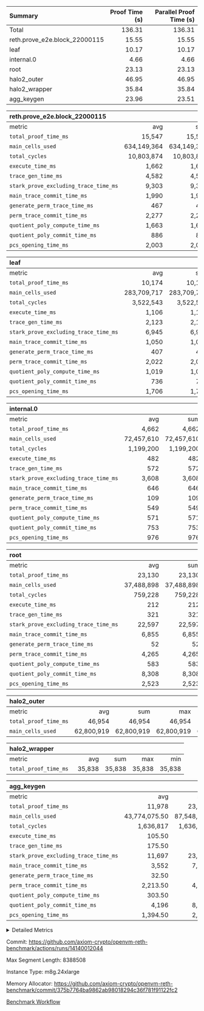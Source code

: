 | Summary | Proof Time (s) | Parallel Proof Time (s) |
|:---|---:|---:|
| Total |  136.31 |  136.31 |
| reth.prove_e2e.block_22000115 |  15.55 |  15.55 |
| leaf |  10.17 |  10.17 |
| internal.0 |  4.66 |  4.66 |
| root |  23.13 |  23.13 |
| halo2_outer |  46.95 |  46.95 |
| halo2_wrapper |  35.84 |  35.84 |
| agg_keygen |  23.96 |  23.51 |


| reth.prove_e2e.block_22000115 |||||
|:---|---:|---:|---:|---:|
|metric|avg|sum|max|min|
| `total_proof_time_ms ` |  15,547 |  15,547 |  15,547 |  15,547 |
| `main_cells_used     ` |  634,149,364 |  634,149,364 |  634,149,364 |  634,149,364 |
| `total_cycles        ` |  10,803,874 |  10,803,874 |  10,803,874 |  10,803,874 |
| `execute_time_ms     ` |  1,662 |  1,662 |  1,662 |  1,662 |
| `trace_gen_time_ms   ` |  4,582 |  4,582 |  4,582 |  4,582 |
| `stark_prove_excluding_trace_time_ms` |  9,303 |  9,303 |  9,303 |  9,303 |
| `main_trace_commit_time_ms` |  1,990 |  1,990 |  1,990 |  1,990 |
| `generate_perm_trace_time_ms` |  467 |  467 |  467 |  467 |
| `perm_trace_commit_time_ms` |  2,277 |  2,277 |  2,277 |  2,277 |
| `quotient_poly_compute_time_ms` |  1,663 |  1,663 |  1,663 |  1,663 |
| `quotient_poly_commit_time_ms` |  886 |  886 |  886 |  886 |
| `pcs_opening_time_ms ` |  2,003 |  2,003 |  2,003 |  2,003 |

| leaf |||||
|:---|---:|---:|---:|---:|
|metric|avg|sum|max|min|
| `total_proof_time_ms ` |  10,174 |  10,174 |  10,174 |  10,174 |
| `main_cells_used     ` |  283,709,717 |  283,709,717 |  283,709,717 |  283,709,717 |
| `total_cycles        ` |  3,522,543 |  3,522,543 |  3,522,543 |  3,522,543 |
| `execute_time_ms     ` |  1,106 |  1,106 |  1,106 |  1,106 |
| `trace_gen_time_ms   ` |  2,123 |  2,123 |  2,123 |  2,123 |
| `stark_prove_excluding_trace_time_ms` |  6,945 |  6,945 |  6,945 |  6,945 |
| `main_trace_commit_time_ms` |  1,050 |  1,050 |  1,050 |  1,050 |
| `generate_perm_trace_time_ms` |  407 |  407 |  407 |  407 |
| `perm_trace_commit_time_ms` |  2,022 |  2,022 |  2,022 |  2,022 |
| `quotient_poly_compute_time_ms` |  1,019 |  1,019 |  1,019 |  1,019 |
| `quotient_poly_commit_time_ms` |  736 |  736 |  736 |  736 |
| `pcs_opening_time_ms ` |  1,706 |  1,706 |  1,706 |  1,706 |

| internal.0 |||||
|:---|---:|---:|---:|---:|
|metric|avg|sum|max|min|
| `total_proof_time_ms ` |  4,662 |  4,662 |  4,662 |  4,662 |
| `main_cells_used     ` |  72,457,610 |  72,457,610 |  72,457,610 |  72,457,610 |
| `total_cycles        ` |  1,199,200 |  1,199,200 |  1,199,200 |  1,199,200 |
| `execute_time_ms     ` |  482 |  482 |  482 |  482 |
| `trace_gen_time_ms   ` |  572 |  572 |  572 |  572 |
| `stark_prove_excluding_trace_time_ms` |  3,608 |  3,608 |  3,608 |  3,608 |
| `main_trace_commit_time_ms` |  646 |  646 |  646 |  646 |
| `generate_perm_trace_time_ms` |  109 |  109 |  109 |  109 |
| `perm_trace_commit_time_ms` |  549 |  549 |  549 |  549 |
| `quotient_poly_compute_time_ms` |  571 |  571 |  571 |  571 |
| `quotient_poly_commit_time_ms` |  753 |  753 |  753 |  753 |
| `pcs_opening_time_ms ` |  976 |  976 |  976 |  976 |

| root |||||
|:---|---:|---:|---:|---:|
|metric|avg|sum|max|min|
| `total_proof_time_ms ` |  23,130 |  23,130 |  23,130 |  23,130 |
| `main_cells_used     ` |  37,488,898 |  37,488,898 |  37,488,898 |  37,488,898 |
| `total_cycles        ` |  759,228 |  759,228 |  759,228 |  759,228 |
| `execute_time_ms     ` |  212 |  212 |  212 |  212 |
| `trace_gen_time_ms   ` |  321 |  321 |  321 |  321 |
| `stark_prove_excluding_trace_time_ms` |  22,597 |  22,597 |  22,597 |  22,597 |
| `main_trace_commit_time_ms` |  6,855 |  6,855 |  6,855 |  6,855 |
| `generate_perm_trace_time_ms` |  52 |  52 |  52 |  52 |
| `perm_trace_commit_time_ms` |  4,265 |  4,265 |  4,265 |  4,265 |
| `quotient_poly_compute_time_ms` |  583 |  583 |  583 |  583 |
| `quotient_poly_commit_time_ms` |  8,308 |  8,308 |  8,308 |  8,308 |
| `pcs_opening_time_ms ` |  2,523 |  2,523 |  2,523 |  2,523 |

| halo2_outer |||||
|:---|---:|---:|---:|---:|
|metric|avg|sum|max|min|
| `total_proof_time_ms ` |  46,954 |  46,954 |  46,954 |  46,954 |
| `main_cells_used     ` |  62,800,919 |  62,800,919 |  62,800,919 |  62,800,919 |

| halo2_wrapper |||||
|:---|---:|---:|---:|---:|
|metric|avg|sum|max|min|
| `total_proof_time_ms ` |  35,838 |  35,838 |  35,838 |  35,838 |

| agg_keygen |||||
|:---|---:|---:|---:|---:|
|metric|avg|sum|max|min|
| `total_proof_time_ms ` |  11,978 |  23,956 |  23,511 |  445 |
| `main_cells_used     ` |  43,774,075.50 |  87,548,151 |  86,882,235 |  665,916 |
| `total_cycles        ` |  1,636,817 |  1,636,817 |  1,636,817 |  1,636,817 |
| `execute_time_ms     ` |  105.50 |  211 |  211 |  0 |
| `trace_gen_time_ms   ` |  175.50 |  351 |  324 |  27 |
| `stark_prove_excluding_trace_time_ms` |  11,697 |  23,394 |  22,976 |  418 |
| `main_trace_commit_time_ms` |  3,552 |  7,104 |  7,054 |  50 |
| `generate_perm_trace_time_ms` |  32.50 |  65 |  53 |  12 |
| `perm_trace_commit_time_ms` |  2,213.50 |  4,427 |  4,376 |  51 |
| `quotient_poly_compute_time_ms` |  303.50 |  607 |  578 |  29 |
| `quotient_poly_commit_time_ms` |  4,196 |  8,392 |  8,333 |  59 |
| `pcs_opening_time_ms ` |  1,394.50 |  2,789 |  2,576 |  213 |



<details>
<summary>Detailed Metrics</summary>

| air_name | block_number | quotient_deg | interactions | constraints |
| --- | --- | --- | --- | --- |
| AccessAdapterAir<16> | 22000115 | 2 | 5 | 12 | 
| AccessAdapterAir<2> | 22000115 | 2 | 5 | 12 | 
| AccessAdapterAir<32> | 22000115 | 2 | 5 | 12 | 
| AccessAdapterAir<4> | 22000115 | 2 | 5 | 12 | 
| AccessAdapterAir<8> | 22000115 | 2 | 5 | 12 | 
| BitwiseOperationLookupAir<8> | 22000115 | 2 | 2 | 4 | 
| KeccakVmAir | 22000115 | 2 | 321 | 4,513 | 
| MemoryMerkleAir<8> | 22000115 | 2 | 4 | 39 | 
| PersistentBoundaryAir<8> | 22000115 | 2 | 3 | 7 | 
| PhantomAir | 22000115 | 2 | 3 | 5 | 
| Poseidon2PeripheryAir<BabyBearParameters>, 1> | 22000115 | 2 | 1 | 286 | 
| ProgramAir | 22000115 | 1 | 1 | 4 | 
| RangeTupleCheckerAir<2> | 22000115 | 1 | 1 | 4 | 
| Rv32HintStoreAir | 22000115 | 2 | 18 | 28 | 
| Sha256VmAir | 22000115 | 2 | 50 | 663 | 
| VariableRangeCheckerAir | 22000115 | 1 | 1 | 4 | 
| VmAirWrapper<Rv32BaseAluAdapterAir, BaseAluCoreAir<4, 8> | 22000115 | 2 | 20 | 37 | 
| VmAirWrapper<Rv32BaseAluAdapterAir, LessThanCoreAir<4, 8> | 22000115 | 2 | 18 | 40 | 
| VmAirWrapper<Rv32BaseAluAdapterAir, ShiftCoreAir<4, 8> | 22000115 | 2 | 24 | 91 | 
| VmAirWrapper<Rv32BranchAdapterAir, BranchEqualCoreAir<4> | 22000115 | 2 | 11 | 20 | 
| VmAirWrapper<Rv32BranchAdapterAir, BranchLessThanCoreAir<4, 8> | 22000115 | 2 | 13 | 35 | 
| VmAirWrapper<Rv32CondRdWriteAdapterAir, Rv32JalLuiCoreAir> | 22000115 | 2 | 10 | 18 | 
| VmAirWrapper<Rv32HeapAdapterAir<2, 32, 32>, BaseAluCoreAir<32, 8> | 22000115 | 2 | 61 | 126 | 
| VmAirWrapper<Rv32HeapAdapterAir<2, 32, 32>, LessThanCoreAir<32, 8> | 22000115 | 2 | 31 | 129 | 
| VmAirWrapper<Rv32HeapAdapterAir<2, 32, 32>, MultiplicationCoreAir<32, 8> | 22000115 | 2 | 61 | 57 | 
| VmAirWrapper<Rv32HeapAdapterAir<2, 32, 32>, ShiftCoreAir<32, 8> | 22000115 | 2 | 79 | 2,161 | 
| VmAirWrapper<Rv32HeapBranchAdapterAir<2, 32>, BranchEqualCoreAir<32> | 22000115 | 2 | 20 | 55 | 
| VmAirWrapper<Rv32HeapBranchAdapterAir<2, 32>, BranchLessThanCoreAir<32, 8> | 22000115 | 2 | 22 | 126 | 
| VmAirWrapper<Rv32IsEqualModAdapterAir<2, 1, 32, 32>, ModularIsEqualCoreAir<32, 4, 8> | 22000115 | 2 | 25 | 225 | 
| VmAirWrapper<Rv32IsEqualModAdapterAir<2, 3, 16, 48>, ModularIsEqualCoreAir<48, 4, 8> | 22000115 | 2 | 41 | 333 | 
| VmAirWrapper<Rv32JalrAdapterAir, Rv32JalrCoreAir> | 22000115 | 2 | 16 | 20 | 
| VmAirWrapper<Rv32LoadStoreAdapterAir, LoadSignExtendCoreAir<4, 8> | 22000115 | 2 | 18 | 33 | 
| VmAirWrapper<Rv32LoadStoreAdapterAir, LoadStoreCoreAir<4> | 22000115 | 2 | 17 | 40 | 
| VmAirWrapper<Rv32MultAdapterAir, DivRemCoreAir<4, 8> | 22000115 | 2 | 25 | 84 | 
| VmAirWrapper<Rv32MultAdapterAir, MulHCoreAir<4, 8> | 22000115 | 2 | 24 | 31 | 
| VmAirWrapper<Rv32MultAdapterAir, MultiplicationCoreAir<4, 8> | 22000115 | 2 | 19 | 19 | 
| VmAirWrapper<Rv32RdWriteAdapterAir, Rv32AuipcCoreAir> | 22000115 | 2 | 12 | 14 | 
| VmAirWrapper<Rv32VecHeapAdapterAir<1, 2, 2, 32, 32>, FieldExpressionCoreAir> | 22000115 | 2 | 415 | 480 | 
| VmAirWrapper<Rv32VecHeapAdapterAir<1, 6, 6, 16, 16>, FieldExpressionCoreAir> | 22000115 | 2 | 832 | 921 | 
| VmAirWrapper<Rv32VecHeapAdapterAir<2, 1, 1, 32, 32>, FieldExpressionCoreAir> | 22000115 | 2 | 158 | 190 | 
| VmAirWrapper<Rv32VecHeapAdapterAir<2, 2, 2, 32, 32>, FieldExpressionCoreAir> | 22000115 | 2 | 428 | 457 | 
| VmAirWrapper<Rv32VecHeapAdapterAir<2, 3, 3, 16, 16>, FieldExpressionCoreAir> | 22000115 | 2 | 246 | 288 | 
| VmAirWrapper<Rv32VecHeapAdapterAir<2, 6, 6, 16, 16>, FieldExpressionCoreAir> | 22000115 | 2 | 668 | 701 | 
| VmConnectorAir | 22000115 | 2 | 5 | 11 | 

| block_number | execute_time_ms |
| --- | --- |
| 22000115 | 213 | 

| group | air_name | block_number | rows | quotient_deg | prep_cols | perm_cols | main_cols | interactions | constraints | cells |
| --- | --- | --- | --- | --- | --- | --- | --- | --- | --- | --- |
| agg_keygen | AccessAdapterAir<16> | 22000115 |  | 2 |  |  |  | 5 | 12 |  | 
| agg_keygen | AccessAdapterAir<2> | 22000115 | 524,288 | 8 |  | 16 | 11 | 5 | 12 | 14,155,776 | 
| agg_keygen | AccessAdapterAir<32> | 22000115 |  | 2 |  |  |  | 5 | 12 |  | 
| agg_keygen | AccessAdapterAir<4> | 22000115 | 262,144 | 8 |  | 16 | 13 | 5 | 12 | 7,602,176 | 
| agg_keygen | AccessAdapterAir<8> | 22000115 | 8,192 | 8 |  | 16 | 17 | 5 | 12 | 270,336 | 
| agg_keygen | BitwiseOperationLookupAir<8> | 22000115 |  | 2 |  |  |  | 2 | 4 |  | 
| agg_keygen | FriReducedOpeningAir | 22000115 | 524,288 | 8 |  | 84 | 27 | 39 | 71 | 58,195,968 | 
| agg_keygen | JalRangeCheckAir | 22000115 | 65,536 | 8 |  | 28 | 12 | 9 | 14 | 2,621,440 | 
| agg_keygen | MemoryMerkleAir<8> | 22000115 |  | 2 |  |  |  | 4 | 39 |  | 
| agg_keygen | NativePoseidon2Air<BabyBearParameters>, 1> | 22000115 | 65,536 | 8 |  | 312 | 398 | 136 | 572 | 46,530,560 | 
| agg_keygen | PersistentBoundaryAir<8> | 22000115 |  | 2 |  |  |  | 3 | 7 |  | 
| agg_keygen | PhantomAir | 22000115 | 32,768 | 4 |  | 12 | 6 | 3 | 5 | 589,824 | 
| agg_keygen | Poseidon2PeripheryAir<BabyBearParameters>, 1> | 22000115 |  | 2 |  |  |  | 1 | 286 |  | 
| agg_keygen | ProgramAir | 22000115 | 131,072 | 1 |  | 8 | 10 | 1 | 4 | 2,359,296 | 
| agg_keygen | RangeTupleCheckerAir<2> | 22000115 |  | 1 |  |  |  | 1 | 4 |  | 
| agg_keygen | Rv32HintStoreAir | 22000115 |  | 2 |  |  |  | 18 | 28 |  | 
| agg_keygen | VariableRangeCheckerAir | 22000115 | 262,144 | 1 | 2 | 8 | 1 | 1 | 4 | 2,359,296 | 
| agg_keygen | VmAirWrapper<AluNativeAdapterAir, FieldArithmeticCoreAir> | 22000115 | 1,048,576 | 8 |  | 36 | 29 | 15 | 27 | 68,157,440 | 
| agg_keygen | VmAirWrapper<BranchNativeAdapterAir, BranchEqualCoreAir<1> | 22000115 | 262,144 | 8 |  | 28 | 23 | 11 | 25 | 13,369,344 | 
| agg_keygen | VmAirWrapper<NativeAdapterAir<2, 0>, PublicValuesCoreAir> | 22000115 | 64 | 8 |  | 28 | 27 | 11 | 30 | 3,520 | 
| agg_keygen | VmAirWrapper<NativeLoadStoreAdapterAir<1>, NativeLoadStoreCoreAir<1> | 22000115 | 524,288 | 8 |  | 40 | 21 | 15 | 20 | 31,981,568 | 
| agg_keygen | VmAirWrapper<NativeLoadStoreAdapterAir<4>, NativeLoadStoreCoreAir<4> | 22000115 | 131,072 | 8 |  | 40 | 27 | 15 | 20 | 8,781,824 | 
| agg_keygen | VmAirWrapper<NativeVectorizedAdapterAir<4>, FieldExtensionCoreAir> | 22000115 | 131,072 | 8 |  | 36 | 38 | 15 | 27 | 9,699,328 | 
| agg_keygen | VmAirWrapper<Rv32BaseAluAdapterAir, BaseAluCoreAir<4, 8> | 22000115 |  | 2 |  |  |  | 20 | 37 |  | 
| agg_keygen | VmAirWrapper<Rv32BaseAluAdapterAir, LessThanCoreAir<4, 8> | 22000115 |  | 2 |  |  |  | 18 | 40 |  | 
| agg_keygen | VmAirWrapper<Rv32BaseAluAdapterAir, ShiftCoreAir<4, 8> | 22000115 |  | 2 |  |  |  | 24 | 91 |  | 
| agg_keygen | VmAirWrapper<Rv32BranchAdapterAir, BranchEqualCoreAir<4> | 22000115 |  | 2 |  |  |  | 11 | 20 |  | 
| agg_keygen | VmAirWrapper<Rv32BranchAdapterAir, BranchLessThanCoreAir<4, 8> | 22000115 |  | 2 |  |  |  | 13 | 35 |  | 
| agg_keygen | VmAirWrapper<Rv32CondRdWriteAdapterAir, Rv32JalLuiCoreAir> | 22000115 |  | 2 |  |  |  | 10 | 18 |  | 
| agg_keygen | VmAirWrapper<Rv32JalrAdapterAir, Rv32JalrCoreAir> | 22000115 |  | 2 |  |  |  | 16 | 20 |  | 
| agg_keygen | VmAirWrapper<Rv32LoadStoreAdapterAir, LoadSignExtendCoreAir<4, 8> | 22000115 |  | 2 |  |  |  | 18 | 33 |  | 
| agg_keygen | VmAirWrapper<Rv32LoadStoreAdapterAir, LoadStoreCoreAir<4> | 22000115 |  | 2 |  |  |  | 17 | 40 |  | 
| agg_keygen | VmAirWrapper<Rv32MultAdapterAir, DivRemCoreAir<4, 8> | 22000115 |  | 2 |  |  |  | 25 | 84 |  | 
| agg_keygen | VmAirWrapper<Rv32MultAdapterAir, MulHCoreAir<4, 8> | 22000115 |  | 2 |  |  |  | 24 | 31 |  | 
| agg_keygen | VmAirWrapper<Rv32MultAdapterAir, MultiplicationCoreAir<4, 8> | 22000115 |  | 2 |  |  |  | 19 | 19 |  | 
| agg_keygen | VmAirWrapper<Rv32RdWriteAdapterAir, Rv32AuipcCoreAir> | 22000115 |  | 2 |  |  |  | 12 | 14 |  | 
| agg_keygen | VmConnectorAir | 22000115 | 2 | 8 | 1 | 16 | 5 | 5 | 11 | 42 | 
| agg_keygen | VolatileBoundaryAir | 22000115 | 131,072 | 8 |  | 20 | 12 | 7 | 19 | 4,194,304 | 

| group | air_name | block_number | idx | rows | prep_cols | perm_cols | main_cols | cells |
| --- | --- | --- | --- | --- | --- | --- | --- | --- |
| internal.0 | AccessAdapterAir<2> | 22000115 | 0 | 524,288 |  | 12 | 11 | 12,058,624 | 
| internal.0 | AccessAdapterAir<4> | 22000115 | 0 | 262,144 |  | 12 | 13 | 6,553,600 | 
| internal.0 | AccessAdapterAir<8> | 22000115 | 0 | 4,096 |  | 12 | 17 | 118,784 | 
| internal.0 | FriReducedOpeningAir | 22000115 | 0 | 524,288 |  | 44 | 27 | 37,224,448 | 
| internal.0 | JalRangeCheckAir | 22000115 | 0 | 65,536 |  | 16 | 12 | 1,835,008 | 
| internal.0 | NativePoseidon2Air<BabyBearParameters>, 1> | 22000115 | 0 | 131,072 |  | 160 | 398 | 73,138,176 | 
| internal.0 | PhantomAir | 22000115 | 0 | 32,768 |  | 8 | 6 | 458,752 | 
| internal.0 | ProgramAir | 22000115 | 0 | 131,072 |  | 8 | 10 | 2,359,296 | 
| internal.0 | VariableRangeCheckerAir | 22000115 | 0 | 262,144 | 2 | 8 | 1 | 2,359,296 | 
| internal.0 | VmAirWrapper<AluNativeAdapterAir, FieldArithmeticCoreAir> | 22000115 | 0 | 1,048,576 |  | 20 | 29 | 51,380,224 | 
| internal.0 | VmAirWrapper<BranchNativeAdapterAir, BranchEqualCoreAir<1> | 22000115 | 0 | 131,072 |  | 16 | 23 | 5,111,808 | 
| internal.0 | VmAirWrapper<NativeAdapterAir<2, 0>, PublicValuesCoreAir> | 22000115 | 0 | 64 |  | 16 | 23 | 2,496 | 
| internal.0 | VmAirWrapper<NativeLoadStoreAdapterAir<1>, NativeLoadStoreCoreAir<1> | 22000115 | 0 | 262,144 |  | 24 | 21 | 11,796,480 | 
| internal.0 | VmAirWrapper<NativeLoadStoreAdapterAir<4>, NativeLoadStoreCoreAir<4> | 22000115 | 0 | 131,072 |  | 24 | 27 | 6,684,672 | 
| internal.0 | VmAirWrapper<NativeVectorizedAdapterAir<4>, FieldExtensionCoreAir> | 22000115 | 0 | 131,072 |  | 20 | 38 | 7,602,176 | 
| internal.0 | VmConnectorAir | 22000115 | 0 | 2 | 1 | 12 | 5 | 34 | 
| internal.0 | VolatileBoundaryAir | 22000115 | 0 | 262,144 |  | 12 | 12 | 6,291,456 | 
| leaf | AccessAdapterAir<2> | 22000115 | 0 | 2,097,152 |  | 16 | 11 | 56,623,104 | 
| leaf | AccessAdapterAir<4> | 22000115 | 0 | 1,048,576 |  | 16 | 13 | 30,408,704 | 
| leaf | AccessAdapterAir<8> | 22000115 | 0 | 32,768 |  | 16 | 17 | 1,081,344 | 
| leaf | FriReducedOpeningAir | 22000115 | 0 | 4,194,304 |  | 84 | 27 | 465,567,744 | 
| leaf | JalRangeCheckAir | 22000115 | 0 | 65,536 |  | 28 | 12 | 2,621,440 | 
| leaf | NativePoseidon2Air<BabyBearParameters>, 1> | 22000115 | 0 | 262,144 |  | 312 | 398 | 186,122,240 | 
| leaf | PhantomAir | 22000115 | 0 | 32,768 |  | 12 | 6 | 589,824 | 
| leaf | ProgramAir | 22000115 | 0 | 2,097,152 |  | 8 | 10 | 37,748,736 | 
| leaf | VariableRangeCheckerAir | 22000115 | 0 | 262,144 | 2 | 8 | 1 | 2,359,296 | 
| leaf | VmAirWrapper<AluNativeAdapterAir, FieldArithmeticCoreAir> | 22000115 | 0 | 2,097,152 |  | 36 | 29 | 136,314,880 | 
| leaf | VmAirWrapper<BranchNativeAdapterAir, BranchEqualCoreAir<1> | 22000115 | 0 | 524,288 |  | 28 | 23 | 26,738,688 | 
| leaf | VmAirWrapper<NativeAdapterAir<2, 0>, PublicValuesCoreAir> | 22000115 | 0 | 64 |  | 28 | 27 | 3,520 | 
| leaf | VmAirWrapper<NativeLoadStoreAdapterAir<1>, NativeLoadStoreCoreAir<1> | 22000115 | 0 | 1,048,576 |  | 40 | 21 | 63,963,136 | 
| leaf | VmAirWrapper<NativeLoadStoreAdapterAir<4>, NativeLoadStoreCoreAir<4> | 22000115 | 0 | 262,144 |  | 40 | 27 | 17,563,648 | 
| leaf | VmAirWrapper<NativeVectorizedAdapterAir<4>, FieldExtensionCoreAir> | 22000115 | 0 | 524,288 |  | 36 | 38 | 38,797,312 | 
| leaf | VmConnectorAir | 22000115 | 0 | 2 | 1 | 16 | 5 | 42 | 
| leaf | VolatileBoundaryAir | 22000115 | 0 | 1,048,576 |  | 20 | 12 | 33,554,432 | 
| root | AccessAdapterAir<2> | 22000115 | 0 | 262,144 |  | 8 | 11 | 4,980,736 | 
| root | AccessAdapterAir<4> | 22000115 | 0 | 131,072 |  | 8 | 13 | 2,752,512 | 
| root | AccessAdapterAir<8> | 22000115 | 0 | 4,096 |  | 8 | 17 | 102,400 | 
| root | FriReducedOpeningAir | 22000115 | 0 | 131,072 |  | 24 | 27 | 6,684,672 | 
| root | JalRangeCheckAir | 22000115 | 0 | 32,768 |  | 12 | 12 | 786,432 | 
| root | NativePoseidon2Air<BabyBearParameters>, 1> | 22000115 | 0 | 32,768 |  | 84 | 398 | 15,794,176 | 
| root | PhantomAir | 22000115 | 0 | 8,192 |  | 8 | 6 | 114,688 | 
| root | ProgramAir | 22000115 | 0 | 131,072 |  | 8 | 10 | 2,359,296 | 
| root | VariableRangeCheckerAir | 22000115 | 0 | 262,144 | 2 | 8 | 1 | 2,359,296 | 
| root | VmAirWrapper<AluNativeAdapterAir, FieldArithmeticCoreAir> | 22000115 | 0 | 524,288 |  | 12 | 29 | 21,495,808 | 
| root | VmAirWrapper<BranchNativeAdapterAir, BranchEqualCoreAir<1> | 22000115 | 0 | 131,072 |  | 12 | 23 | 4,587,520 | 
| root | VmAirWrapper<NativeAdapterAir<2, 0>, PublicValuesCoreAir> | 22000115 | 0 | 64 |  | 12 | 22 | 2,176 | 
| root | VmAirWrapper<NativeLoadStoreAdapterAir<1>, NativeLoadStoreCoreAir<1> | 22000115 | 0 | 262,144 |  | 16 | 21 | 9,699,328 | 
| root | VmAirWrapper<NativeLoadStoreAdapterAir<4>, NativeLoadStoreCoreAir<4> | 22000115 | 0 | 65,536 |  | 16 | 27 | 2,818,048 | 
| root | VmAirWrapper<NativeVectorizedAdapterAir<4>, FieldExtensionCoreAir> | 22000115 | 0 | 65,536 |  | 12 | 38 | 3,276,800 | 
| root | VmConnectorAir | 22000115 | 0 | 2 | 1 | 8 | 5 | 26 | 
| root | VolatileBoundaryAir | 22000115 | 0 | 131,072 |  | 8 | 12 | 2,621,440 | 

| group | air_name | block_number | segment | rows | prep_cols | perm_cols | main_cols | cells |
| --- | --- | --- | --- | --- | --- | --- | --- | --- |
| agg_keygen | AccessAdapterAir<16> | 22000115 | 0 | 1 |  | 16 | 25 | 41 | 
| agg_keygen | AccessAdapterAir<2> | 22000115 | 0 | 1 |  | 16 | 11 | 27 | 
| agg_keygen | AccessAdapterAir<32> | 22000115 | 0 | 1 |  | 16 | 41 | 57 | 
| agg_keygen | AccessAdapterAir<4> | 22000115 | 0 | 1 |  | 16 | 13 | 29 | 
| agg_keygen | AccessAdapterAir<8> | 22000115 | 0 | 1 |  | 16 | 17 | 33 | 
| agg_keygen | BitwiseOperationLookupAir<8> | 22000115 | 0 | 65,536 | 3 | 8 | 2 | 655,360 | 
| agg_keygen | MemoryMerkleAir<8> | 22000115 | 0 | 64 |  | 16 | 32 | 3,072 | 
| agg_keygen | PersistentBoundaryAir<8> | 22000115 | 0 | 1 |  | 12 | 20 | 32 | 
| agg_keygen | PhantomAir | 22000115 | 0 | 1 |  | 12 | 6 | 18 | 
| agg_keygen | Poseidon2PeripheryAir<BabyBearParameters>, 1> | 22000115 | 0 | 32 |  | 8 | 300 | 9,856 | 
| agg_keygen | ProgramAir | 22000115 | 0 | 1 |  | 8 | 10 | 18 | 
| agg_keygen | RangeTupleCheckerAir<2> | 22000115 | 0 | 524,288 | 2 | 8 | 1 | 4,718,592 | 
| agg_keygen | Rv32HintStoreAir | 22000115 | 0 | 1 |  | 44 | 32 | 76 | 
| agg_keygen | VariableRangeCheckerAir | 22000115 | 0 | 262,144 | 2 | 8 | 1 | 2,359,296 | 
| agg_keygen | VmAirWrapper<Rv32BaseAluAdapterAir, BaseAluCoreAir<4, 8> | 22000115 | 0 | 1 |  | 52 | 36 | 88 | 
| agg_keygen | VmAirWrapper<Rv32BaseAluAdapterAir, LessThanCoreAir<4, 8> | 22000115 | 0 | 1 |  | 40 | 37 | 77 | 
| agg_keygen | VmAirWrapper<Rv32BaseAluAdapterAir, ShiftCoreAir<4, 8> | 22000115 | 0 | 1 |  | 52 | 53 | 105 | 
| agg_keygen | VmAirWrapper<Rv32BranchAdapterAir, BranchEqualCoreAir<4> | 22000115 | 0 | 1 |  | 28 | 26 | 54 | 
| agg_keygen | VmAirWrapper<Rv32BranchAdapterAir, BranchLessThanCoreAir<4, 8> | 22000115 | 0 | 1 |  | 32 | 32 | 64 | 
| agg_keygen | VmAirWrapper<Rv32CondRdWriteAdapterAir, Rv32JalLuiCoreAir> | 22000115 | 0 | 1 |  | 28 | 18 | 46 | 
| agg_keygen | VmAirWrapper<Rv32JalrAdapterAir, Rv32JalrCoreAir> | 22000115 | 0 | 1 |  | 36 | 28 | 64 | 
| agg_keygen | VmAirWrapper<Rv32LoadStoreAdapterAir, LoadSignExtendCoreAir<4, 8> | 22000115 | 0 | 1 |  | 52 | 36 | 88 | 
| agg_keygen | VmAirWrapper<Rv32LoadStoreAdapterAir, LoadStoreCoreAir<4> | 22000115 | 0 | 1 |  | 52 | 41 | 93 | 
| agg_keygen | VmAirWrapper<Rv32MultAdapterAir, DivRemCoreAir<4, 8> | 22000115 | 0 | 1 |  | 72 | 59 | 131 | 
| agg_keygen | VmAirWrapper<Rv32MultAdapterAir, MulHCoreAir<4, 8> | 22000115 | 0 | 1 |  | 72 | 39 | 111 | 
| agg_keygen | VmAirWrapper<Rv32MultAdapterAir, MultiplicationCoreAir<4, 8> | 22000115 | 0 | 1 |  | 52 | 31 | 83 | 
| agg_keygen | VmAirWrapper<Rv32RdWriteAdapterAir, Rv32AuipcCoreAir> | 22000115 | 0 | 1 |  | 28 | 20 | 48 | 
| agg_keygen | VmConnectorAir | 22000115 | 0 | 2 | 1 | 16 | 5 | 42 | 
| reth.prove_e2e.block_22000115 | AccessAdapterAir<16> | 22000115 | 0 | 131,072 |  | 16 | 25 | 5,373,952 | 
| reth.prove_e2e.block_22000115 | AccessAdapterAir<2> | 22000115 | 0 | 32,768 |  | 16 | 11 | 884,736 | 
| reth.prove_e2e.block_22000115 | AccessAdapterAir<32> | 22000115 | 0 | 65,536 |  | 16 | 41 | 3,735,552 | 
| reth.prove_e2e.block_22000115 | AccessAdapterAir<4> | 22000115 | 0 | 16,384 |  | 16 | 13 | 475,136 | 
| reth.prove_e2e.block_22000115 | AccessAdapterAir<8> | 22000115 | 0 | 524,288 |  | 16 | 17 | 17,301,504 | 
| reth.prove_e2e.block_22000115 | BitwiseOperationLookupAir<8> | 22000115 | 0 | 65,536 | 3 | 8 | 2 | 655,360 | 
| reth.prove_e2e.block_22000115 | KeccakVmAir | 22000115 | 0 | 65,536 |  | 1,056 | 3,163 | 276,496,384 | 
| reth.prove_e2e.block_22000115 | MemoryMerkleAir<8> | 22000115 | 0 | 524,288 |  | 16 | 32 | 25,165,824 | 
| reth.prove_e2e.block_22000115 | PersistentBoundaryAir<8> | 22000115 | 0 | 524,288 |  | 12 | 20 | 16,777,216 | 
| reth.prove_e2e.block_22000115 | PhantomAir | 22000115 | 0 | 64 |  | 12 | 6 | 1,152 | 
| reth.prove_e2e.block_22000115 | Poseidon2PeripheryAir<BabyBearParameters>, 1> | 22000115 | 0 | 262,144 |  | 8 | 300 | 80,740,352 | 
| reth.prove_e2e.block_22000115 | ProgramAir | 22000115 | 0 | 524,288 |  | 8 | 10 | 9,437,184 | 
| reth.prove_e2e.block_22000115 | RangeTupleCheckerAir<2> | 22000115 | 0 | 2,097,152 | 2 | 8 | 1 | 18,874,368 | 
| reth.prove_e2e.block_22000115 | Rv32HintStoreAir | 22000115 | 0 | 131,072 |  | 44 | 32 | 9,961,472 | 
| reth.prove_e2e.block_22000115 | VariableRangeCheckerAir | 22000115 | 0 | 262,144 | 2 | 8 | 1 | 2,359,296 | 
| reth.prove_e2e.block_22000115 | VmAirWrapper<Rv32BaseAluAdapterAir, BaseAluCoreAir<4, 8> | 22000115 | 0 | 4,194,304 |  | 52 | 36 | 369,098,752 | 
| reth.prove_e2e.block_22000115 | VmAirWrapper<Rv32BaseAluAdapterAir, LessThanCoreAir<4, 8> | 22000115 | 0 | 262,144 |  | 40 | 37 | 20,185,088 | 
| reth.prove_e2e.block_22000115 | VmAirWrapper<Rv32BaseAluAdapterAir, ShiftCoreAir<4, 8> | 22000115 | 0 | 1,048,576 |  | 52 | 53 | 110,100,480 | 
| reth.prove_e2e.block_22000115 | VmAirWrapper<Rv32BranchAdapterAir, BranchEqualCoreAir<4> | 22000115 | 0 | 1,048,576 |  | 28 | 26 | 56,623,104 | 
| reth.prove_e2e.block_22000115 | VmAirWrapper<Rv32BranchAdapterAir, BranchLessThanCoreAir<4, 8> | 22000115 | 0 | 524,288 |  | 32 | 32 | 33,554,432 | 
| reth.prove_e2e.block_22000115 | VmAirWrapper<Rv32CondRdWriteAdapterAir, Rv32JalLuiCoreAir> | 22000115 | 0 | 262,144 |  | 28 | 18 | 12,058,624 | 
| reth.prove_e2e.block_22000115 | VmAirWrapper<Rv32HeapAdapterAir<2, 32, 32>, BaseAluCoreAir<32, 8> | 22000115 | 0 | 2,048 |  | 192 | 168 | 737,280 | 
| reth.prove_e2e.block_22000115 | VmAirWrapper<Rv32HeapAdapterAir<2, 32, 32>, LessThanCoreAir<32, 8> | 22000115 | 0 | 512 |  | 68 | 169 | 121,344 | 
| reth.prove_e2e.block_22000115 | VmAirWrapper<Rv32HeapAdapterAir<2, 32, 32>, MultiplicationCoreAir<32, 8> | 22000115 | 0 | 256 |  | 192 | 164 | 91,136 | 
| reth.prove_e2e.block_22000115 | VmAirWrapper<Rv32HeapAdapterAir<2, 32, 32>, ShiftCoreAir<32, 8> | 22000115 | 0 | 256 |  | 164 | 241 | 103,680 | 
| reth.prove_e2e.block_22000115 | VmAirWrapper<Rv32HeapBranchAdapterAir<2, 32>, BranchEqualCoreAir<32> | 22000115 | 0 | 2,048 |  | 48 | 124 | 352,256 | 
| reth.prove_e2e.block_22000115 | VmAirWrapper<Rv32IsEqualModAdapterAir<2, 1, 32, 32>, ModularIsEqualCoreAir<32, 4, 8> | 22000115 | 0 | 16,384 |  | 56 | 166 | 3,637,248 | 
| reth.prove_e2e.block_22000115 | VmAirWrapper<Rv32JalrAdapterAir, Rv32JalrCoreAir> | 22000115 | 0 | 262,144 |  | 36 | 28 | 16,777,216 | 
| reth.prove_e2e.block_22000115 | VmAirWrapper<Rv32LoadStoreAdapterAir, LoadSignExtendCoreAir<4, 8> | 22000115 | 0 | 524,288 |  | 52 | 36 | 46,137,344 | 
| reth.prove_e2e.block_22000115 | VmAirWrapper<Rv32LoadStoreAdapterAir, LoadStoreCoreAir<4> | 22000115 | 0 | 4,194,304 |  | 52 | 41 | 390,070,272 | 
| reth.prove_e2e.block_22000115 | VmAirWrapper<Rv32MultAdapterAir, DivRemCoreAir<4, 8> | 22000115 | 0 | 256 |  | 72 | 59 | 33,536 | 
| reth.prove_e2e.block_22000115 | VmAirWrapper<Rv32MultAdapterAir, MulHCoreAir<4, 8> | 22000115 | 0 | 32,768 |  | 72 | 39 | 3,637,248 | 
| reth.prove_e2e.block_22000115 | VmAirWrapper<Rv32MultAdapterAir, MultiplicationCoreAir<4, 8> | 22000115 | 0 | 131,072 |  | 52 | 31 | 10,878,976 | 
| reth.prove_e2e.block_22000115 | VmAirWrapper<Rv32RdWriteAdapterAir, Rv32AuipcCoreAir> | 22000115 | 0 | 131,072 |  | 28 | 20 | 6,291,456 | 
| reth.prove_e2e.block_22000115 | VmAirWrapper<Rv32VecHeapAdapterAir<1, 2, 2, 32, 32>, FieldExpressionCoreAir> | 22000115 | 0 | 8,192 |  | 836 | 547 | 11,329,536 | 
| reth.prove_e2e.block_22000115 | VmAirWrapper<Rv32VecHeapAdapterAir<2, 1, 1, 32, 32>, FieldExpressionCoreAir> | 22000115 | 0 | 128 |  | 320 | 263 | 74,624 | 
| reth.prove_e2e.block_22000115 | VmAirWrapper<Rv32VecHeapAdapterAir<2, 2, 2, 32, 32>, FieldExpressionCoreAir> | 22000115 | 0 | 4,096 |  | 860 | 625 | 6,082,560 | 
| reth.prove_e2e.block_22000115 | VmConnectorAir | 22000115 | 0 | 2 | 1 | 16 | 5 | 42 | 

| group | block_number | trace_gen_time_ms | total_proof_time_ms | total_cycles | total_cells | stark_prove_excluding_trace_time_ms | quotient_poly_compute_time_ms | quotient_poly_commit_time_ms | perm_trace_commit_time_ms | pcs_opening_time_ms | num_segments | main_trace_commit_time_ms | main_cells_used | halo2_total_cells | halo2_keygen_time_ms | generate_perm_trace_time_ms | execute_time_ms |
| --- | --- | --- | --- | --- | --- | --- | --- | --- | --- | --- | --- | --- | --- | --- | --- | --- | --- |
| agg_keygen | 22000115 | 324 | 23,511 | 1,636,817 | 270,872,042 | 22,976 | 578 | 8,333 | 4,376 | 2,576 | 1 | 7,054 | 86,882,235 | 8,037,489 | 18,830 | 53 | 211 | 
| halo2_outer | 22000115 |  | 46,954 |  |  |  |  |  |  |  |  |  | 62,800,919 |  |  |  |  | 
| halo2_wrapper | 22000115 |  | 35,838 |  |  |  |  |  |  |  |  |  |  |  |  |  |  | 
| reth.prove_e2e.block_22000115 | 22000115 |  |  |  |  |  |  |  |  |  | 1 |  |  |  |  |  |  | 

| group | block_number | cell_tracker_span | simple_advice_cells | lookup_advice_cells | fixed_cells |
| --- | --- | --- | --- | --- | --- |
| agg_keygen | 22000115 | VerifierProgram | 482,930 | 155,510 | 158,234 | 
| agg_keygen | 22000115 | VerifierProgram;CheckTraceHeightConstraints | 4,789 | 972 | 1,738 | 
| agg_keygen | 22000115 | VerifierProgram;PoseidonCell | 29,400 |  | 8,700 | 
| agg_keygen | 22000115 | VerifierProgram;stage-c-build-rounds | 19,526 | 2,717 | 6,696 | 
| agg_keygen | 22000115 | VerifierProgram;stage-c-build-rounds;PoseidonCell | 46,550 |  | 13,775 | 
| agg_keygen | 22000115 | VerifierProgram;stage-d-verify-pcs | 1,365,246 | 211,617 | 481,258 | 
| agg_keygen | 22000115 | VerifierProgram;stage-d-verify-pcs;PoseidonCell | 3,839,150 |  | 1,136,075 | 
| agg_keygen | 22000115 | VerifierProgram;stage-d-verify-pcs;stage-d-verifier-verify | 45,125 | 5,543 | 19,412 | 
| agg_keygen | 22000115 | VerifierProgram;stage-d-verify-pcs;stage-d-verifier-verify;PoseidonCell | 68,600 |  | 20,300 | 
| agg_keygen | 22000115 | VerifierProgram;stage-d-verify-pcs;stage-d-verifier-verify;cache-generator-powers | 66,304 | 11,396 | 20,384 | 
| agg_keygen | 22000115 | VerifierProgram;stage-d-verify-pcs;stage-d-verifier-verify;compute-reduced-opening;single-reduced-opening-eval | 7,994,476 | 335,356 | 1,482,124 | 
| agg_keygen | 22000115 | VerifierProgram;stage-d-verify-pcs;stage-d-verifier-verify;pre-compute-rounds-context | 76,224 | 11,116 | 22,232 | 
| agg_keygen | 22000115 | VerifierProgram;stage-d-verify-pcs;stage-d-verifier-verify;verify-batch | 49,728 |  | 6,216 | 
| agg_keygen | 22000115 | VerifierProgram;stage-d-verify-pcs;stage-d-verifier-verify;verify-batch;PoseidonCell | 9,264,780 |  | 2,744,280 | 
| agg_keygen | 22000115 | VerifierProgram;stage-d-verify-pcs;stage-d-verifier-verify;verify-batch;verify-batch-reduce-fast;PoseidonCell | 8,263,864 | 237,048 | 2,580,396 | 
| agg_keygen | 22000115 | VerifierProgram;stage-d-verify-pcs;stage-d-verifier-verify;verify-query | 953,456 | 165,676 | 272,356 | 
| agg_keygen | 22000115 | VerifierProgram;stage-d-verify-pcs;stage-d-verifier-verify;verify-query;verify-batch-ext | 102,144 |  | 12,768 | 
| agg_keygen | 22000115 | VerifierProgram;stage-d-verify-pcs;stage-d-verifier-verify;verify-query;verify-batch-ext;PoseidonCell | 15,647,184 |  | 4,634,784 | 
| agg_keygen | 22000115 | VerifierProgram;stage-d-verify-pcs;stage-d-verifier-verify;verify-query;verify-batch-ext;verify-batch-reduce-fast;PoseidonCell | 1,550,612 | 56,000 | 476,812 | 
| agg_keygen | 22000115 | VerifierProgram;stage-e-verify-constraints | 9,770,542 | 1,967,337 | 3,013,652 | 

| group | block_number | idx | trace_gen_time_ms | total_proof_time_ms | total_cycles | total_cells | stark_prove_excluding_trace_time_ms | quotient_poly_compute_time_ms | quotient_poly_commit_time_ms | perm_trace_commit_time_ms | pcs_opening_time_ms | main_trace_commit_time_ms | main_cells_used | generate_perm_trace_time_ms | execute_time_ms |
| --- | --- | --- | --- | --- | --- | --- | --- | --- | --- | --- | --- | --- | --- | --- | --- |
| internal.0 | 22000115 | 0 | 572 | 4,662 | 1,199,200 | 224,975,330 | 3,608 | 571 | 753 | 549 | 976 | 646 | 72,457,610 | 109 | 482 | 
| leaf | 22000115 | 0 | 2,123 | 10,174 | 3,522,543 | 1,100,058,090 | 6,945 | 1,019 | 736 | 2,022 | 1,706 | 1,050 | 283,709,717 | 407 | 1,106 | 
| root | 22000115 | 0 | 321 | 23,130 | 759,228 | 80,435,354 | 22,597 | 583 | 8,308 | 4,265 | 2,523 | 6,855 | 37,488,898 | 52 | 212 | 

| group | block_number | idx | trace_height_constraint | weighted_sum | threshold |
| --- | --- | --- | --- | --- | --- |
| internal.0 | 22000115 | 0 | 0 | 5,177,476 | 2,013,265,921 | 
| internal.0 | 22000115 | 0 | 1 | 30,814,464 | 2,013,265,921 | 
| internal.0 | 22000115 | 0 | 2 | 2,588,738 | 2,013,265,921 | 
| internal.0 | 22000115 | 0 | 3 | 30,941,444 | 2,013,265,921 | 
| internal.0 | 22000115 | 0 | 4 | 262,144 | 2,013,265,921 | 
| internal.0 | 22000115 | 0 | 5 | 70,177,482 | 2,013,265,921 | 
| leaf | 22000115 | 0 | 0 | 18,546,820 | 2,013,265,921 | 
| leaf | 22000115 | 0 | 1 | 129,728,768 | 2,013,265,921 | 
| leaf | 22000115 | 0 | 2 | 9,273,410 | 2,013,265,921 | 
| leaf | 22000115 | 0 | 3 | 129,827,076 | 2,013,265,921 | 
| leaf | 22000115 | 0 | 4 | 524,288 | 2,013,265,921 | 
| leaf | 22000115 | 0 | 5 | 290,259,658 | 2,013,265,921 | 
| root | 22000115 | 0 | 0 | 2,252,928 | 2,013,265,921 | 
| root | 22000115 | 0 | 1 | 14,557,184 | 2,013,265,921 | 
| root | 22000115 | 0 | 2 | 1,126,464 | 2,013,265,921 | 
| root | 22000115 | 0 | 3 | 15,540,224 | 2,013,265,921 | 
| root | 22000115 | 0 | 4 | 262,144 | 2,013,265,921 | 
| root | 22000115 | 0 | 5 | 34,263,234 | 2,013,265,921 | 

| group | block_number | segment | trace_gen_time_ms | total_proof_time_ms | total_cycles | total_cells | stark_prove_excluding_trace_time_ms | quotient_poly_compute_time_ms | quotient_poly_commit_time_ms | perm_trace_commit_time_ms | pcs_opening_time_ms | main_trace_commit_time_ms | main_cells_used | generate_perm_trace_time_ms | execute_time_ms |
| --- | --- | --- | --- | --- | --- | --- | --- | --- | --- | --- | --- | --- | --- | --- | --- |
| agg_keygen | 22000115 | 0 | 27 | 445 |  | 7,747,601 | 418 | 29 | 59 | 51 | 213 | 50 | 665,916 | 12 | 0 | 
| reth.prove_e2e.block_22000115 | 22000115 | 0 | 4,582 | 15,547 | 10,803,874 | 1,566,292,657 | 9,303 | 1,663 | 886 | 2,277 | 2,003 | 1,990 | 634,149,364 | 467 | 1,662 | 

| group | block_number | segment | trace_height_constraint | weighted_sum | threshold |
| --- | --- | --- | --- | --- | --- |
| agg_keygen | 22000115 | 0 | 0 | 34 | 2,013,265,921 | 
| agg_keygen | 22000115 | 0 | 1 | 86 | 2,013,265,921 | 
| agg_keygen | 22000115 | 0 | 2 | 17 | 2,013,265,921 | 
| agg_keygen | 22000115 | 0 | 3 | 98 | 2,013,265,921 | 
| agg_keygen | 22000115 | 0 | 4 | 193 | 2,013,265,921 | 
| agg_keygen | 22000115 | 0 | 5 | 65 | 2,013,265,921 | 
| agg_keygen | 22000115 | 0 | 6 | 29 | 2,013,265,921 | 
| agg_keygen | 22000115 | 0 | 7 | 20 | 2,013,265,921 | 
| agg_keygen | 22000115 | 0 | 8 | 918,079 | 2,013,265,921 | 
| reth.prove_e2e.block_22000115 | 22000115 | 0 | 0 | 25,693,446 | 2,013,265,921 | 
| reth.prove_e2e.block_22000115 | 22000115 | 0 | 1 | 80,364,684 | 2,013,265,921 | 
| reth.prove_e2e.block_22000115 | 22000115 | 0 | 2 | 12,846,723 | 2,013,265,921 | 
| reth.prove_e2e.block_22000115 | 22000115 | 0 | 3 | 100,116,177 | 2,013,265,921 | 
| reth.prove_e2e.block_22000115 | 22000115 | 0 | 4 | 2,097,152 | 2,013,265,921 | 
| reth.prove_e2e.block_22000115 | 22000115 | 0 | 5 | 1,048,576 | 2,013,265,921 | 
| reth.prove_e2e.block_22000115 | 22000115 | 0 | 6 | 38,304,130 | 2,013,265,921 | 
| reth.prove_e2e.block_22000115 | 22000115 | 0 | 7 |  | 2,013,265,921 | 
| reth.prove_e2e.block_22000115 | 22000115 | 0 | 8 | 796,672 | 2,013,265,921 | 
| reth.prove_e2e.block_22000115 | 22000115 | 0 | 9 | 264,544,360 | 2,013,265,921 | 

| group | block_number | trace_height_constraint | weighted_sum | threshold |
| --- | --- | --- | --- | --- |
| agg_keygen | 22000115 | 0 | 5,701,764 | 2,013,265,921 | 
| agg_keygen | 22000115 | 1 | 28,467,456 | 2,013,265,921 | 
| agg_keygen | 22000115 | 2 | 2,850,882 | 2,013,265,921 | 
| agg_keygen | 22000115 | 3 | 28,197,124 | 2,013,265,921 | 
| agg_keygen | 22000115 | 4 | 262,144 | 2,013,265,921 | 
| agg_keygen | 22000115 | 5 | 65,741,514 | 2,013,265,921 | 

</details>


Commit: https://github.com/axiom-crypto/openvm-reth-benchmark/actions/runs/14140012044

Max Segment Length: 8388508

Instance Type: m8g.24xlarge

Memory Allocator: https://github.com/axiom-crypto/openvm-reth-benchmark/commit/375b7764ba9862ab98018294c36f781f91122fc2

[Benchmark Workflow]()
